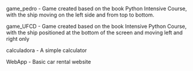 game_pedro - Game created based on the book Python Intensive Course,
with the ship moving on the left side and from top to bottom.

game_UFCD - Game created based on the book Intensive Python Course,
with the ship positioned at the bottom of the screen and moving left and right only

calculadora - A simple calculator

WebApp - Basic car rental website
